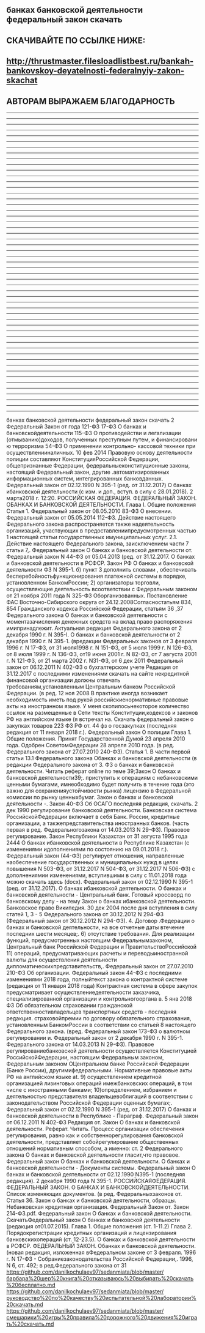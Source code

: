 банках банковской деятельности федеральный закон скачать
--------------------------------------------------
СКАЧИВАЙТЕ ПО ССЫЛКЕ НИЖЕ:
--------------------------------------------------
http://thrustmaster.filesloadlistbest.ru/bankah-bankovskoy-deyatelnosti-federalnyiy-zakon-skachat
--------------------------------------------------
АВТОРАМ ВЫРАЖАЕМ БЛАГОДАРНОСТЬ
--------------------------------------------------
--------------------------------------------------
--------------------------------------------------
--------------------------------------------------
--------------------------------------------------
--------------------------------------------------
--------------------------------------------------
--------------------------------------------------
--------------------------------------------------
--------------------------------------------------
--------------------------------------------------
--------------------------------------------------
--------------------------------------------------
--------------------------------------------------
--------------------------------------------------
--------------------------------------------------
--------------------------------------------------
--------------------------------------------------
--------------------------------------------------
--------------------------------------------------
--------------------------------------------------
--------------------------------------------------
--------------------------------------------------
--------------------------------------------------
--------------------------------------------------
--------------------------------------------------
--------------------------------------------------
--------------------------------------------------
--------------------------------------------------
--------------------------------------------------
--------------------------------------------------
--------------------------------------------------
--------------------------------------------------
--------------------------------------------------
--------------------------------------------------
--------------------------------------------------
--------------------------------------------------
--------------------------------------------------
--------------------------------------------------
--------------------------------------------------
--------------------------------------------------
--------------------------------------------------
--------------------------------------------------
--------------------------------------------------
--------------------------------------------------
--------------------------------------------------
--------------------------------------------------
--------------------------------------------------
--------------------------------------------------
--------------------------------------------------
--------------------------------------------------
--------------------------------------------------
--------------------------------------------------
--------------------------------------------------
банках банковской деятельности федеральный закон скачать 2 Федеральный Закон от года 121-ФЗ 17-ФЗ О банках и банковскойдеятельности 115-ФЗ О противодействи и легализации (отмыванию)доходов, полученных преступным путем, и финансировани ю терроризма 54-ФЗ О применении контрольно- кассовой техники при осуществленииналичных. 10 фев 2014  Правовую основу деятельности полиции составляют КонституцияРоссийской Федерации, общепризнанные  Федерации, федеральныеконституционные законы, настоящий Федеральный закон, другие .автоматизированных информационных систем, интегрированных банковданных. Федеральный закон от 02.12.1990 N 395-1 (ред. от 31.12.2017) О банках ибанковской деятельности (с изм. и доп., вступ. в силу с 28.01.2018). 2 марта2018 г. 12:20. РОССИЙСКАЯ ФЕДЕРАЦИЯ. ФЕДЕРАЛЬНЫЙ ЗАКОН. ОБАНКАХ И БАНКОВСКОЙ ДЕЯТЕЛЬНОСТИ. Глава I. Общие положения Статья 1. Федеральный закон от 08.05.2010 83-ФЗ О внесении. Федеральный закон от 05.05.2014 112-ФЗ. Действие настоящего Федерального закона распространяется также надеятельность организаций, участвующих в предоставлениипредусмотренных частью 1 настоящей статьи государственных имуниципальных услуг. 2.1. Действие настоящего Федерального закона, заисключением части 7 статьи 7,. Федеральный закон О банках и банковской деятельности от. Федеральный закон N 44-ФЗ от 05.04.2013 (ред. от 31.12.2017. О банках и банковской деятельности в РСФСР. Закон РФ О банках и банковской деятельности ФЗ N 395-1. б) пункт 3 дополнить словами , обеспечивать бесперебойностьфункционирования платежной системы в порядке, установленном БанкомРоссии;  2) организаторы торговли, осуществляющие деятельность всоответствии с Федеральным законом от 21 ноября 2011 года N 325-ФЗ Оборганизованных. Постановление ФАС Восточно-Сибирского округа от 24.12.2008Согласностатьям 834, 854 Гражданского кодекса Российской Федерации, статьям 36 ,37 Федерального закона О банках и банковской деятельности  с моментазачисления денежных средств на вклад право распоряжения имипринадлежит. Актуальная редакция Федерального закона от 2 декабря 1990 г. N 395-I. О банках и банковской деятельности от 2 декабря 1990 г. N 395-1. (вредакции Федеральных законов от 3 февраля 1996 г. N 17-ФЗ, от 31 июля1998 г. N 151-ФЗ, от 5 июля 1999 г. N 126-ФЗ, от 8 июля 1999 г. N 136-ФЗ, от19 июня 2001 г. N 82-ФЗ, от 7 августа 2001 г. N 121-ФЗ, от 21 марта 2002 г. N31-ФЗ, от
6 дек 2011  Федеральный закон от 06.12.2011 N 402-ФЗ о бухгалтерском учете Редакция от 31.12.2017  с последними изменениями скачать на сайте некредитной финансовой организации должны отвечать требованиям,установленным Центральным банком Российской Федерации. (в ред. 12 ноя 2008  В практике иногда возникает необходимость иметь под рукой российскиенормативные правовые акты на иностранном языке. У меня скопилосьнекоторое количество ссылок на размещенные в Сети тексты Конституции,кодексов и законов РФ на английском языке (я встречал на. Скачать федеральный закон о закупках товаров 223 ФЗ РФ от. 44 фз о госзакупках (последняя редакция от 11 января 2018 г.). Федеральный закон О полиции Глава 1. Общие положения. Принят Государственной Думой 23 апреля 2010 года. Одобрен СоветомФедерации 28 апреля 2010 года. (в ред. Федерального закона от 27.07.2010 240-ФЗ). Статья 1. В части первой статьи 13.1 Федерального закона Обанках и банковской деятельности (в редакции Федерального закона от 3. ФЗ о банках и банковской деятельности. Читать реферат online по теме 39;Закон О банках и банковской деятельности39;.  приступить к операциям с небанковскими ценными бумагами, имнеобходимо будет получить в течение года (это важно для сохраненияустойчивости рынка) лицензию в Федеральной комиссии по рынку ценныхбумаг. Закон о банках и банковской деятельности -. Закон 40-ФЗ Об ОСАГО последняя редакция, скачать. 2 дек 1990  регулирование банковской деятельности. Банковская система РоссийскойФедерации включает в себя Банк. России, кредитные организации, а такжепредставительства иностранных банков. (часть первая в ред. Федеральногозакона от 14.03.2013 N 29-ФЗ). Правовое регулирование. Закон Республики Казахстан от 31 августа 1995 года  2444 О банках ибанковской деятельности в Республике Казахстан (с изменениями идополнениями по состоянию на 09.01.2018 г.). Федеральный закон (44-ФЗ) регулирует отношения, направленные наобеспечение государственных и муниципальных нужд в целях повышения N 503-ФЗ, от 31.12.2017 N 504-ФЗ, от 31.12.2017 N 506-ФЗ) с дополнениямии изменениями, вступившими в силу с 11.01.2018 года можно скачать здесь (docx). Федеральный закон от 02.12.1990 N 395-1 (ред. от 31.12.2017). О банках ибанковской деятельности.
О банках и банковской деятельности - Центральный банк. Готовый кроссворд по банковскому делу - на тему Закон о банках ибанковской деятельности. Банковское право  Википедия. 30 дек 2004  после дня вступления в силу статей 1, 3 - 5 Федерального закона от 30.12.2012 N 294-ФЗ (Федеральный закон от 30.12.2012 N 294-ФЗ). 4. Договор .Федерации о банках и банковской деятельности, на все отчетные даты втечение последних шести месяцев;. 6) отсутствие требования. Для реализации функций, предусмотренных настоящим Федеральнымзаконом, Центральный банк Российской Федерации и ПравительствоРоссийской  11) операций, предусматривающих расчеты и переводыиностранной валюты для осуществления деятельности дипломатическихпредставительств,. Федеральный закон от 27.07.2010  210-ФЗ Об организации. Федеральный закон 44-ФЗ с последними изменениями 2018 года, полныйтекст закона о контрактной системе (редакция от 11 января 2018 года) Контрактная система в сфере закупок предусматривает осуществлениедеятельности заказчика, специализированной организации и контрольногооргана в. 5 янв 2018  ФЗ Об обязательном страховании гражданской ответственностивладельцев транспортных средств - последняя редакция.  страховойпремии по договору обязательного страхования, установленным БанкомРоссии в соответствии со статьей 8 настоящего Федерального закона. (вред. Федеральный закон 173-ФЗ о валютном регулировании и. Федеральный закон от 2 декабря 1990 г. N 395-1. Федерального закона от 14.03.2013 N 29-ФЗ). Правовое регулированиебанковской деятельности осуществляется Конституцией РоссийскойФедерации, настоящим Федеральным законом, Федеральным законом ОЦентральном банке Российской Федерации (Банке России), другимифедеральными. Нормативные правовые акты РФ на английском языке at. 9) осуществлением кредитной организацией лизинговых операций имежбанковских операций, в том числе с иностранными банками; 10)определением, избранием и деятельностью представителя владельцевоблигаций в соответствии с законодательством Российской Федерации оценных бумагах;. Федеральный закон от 02.12.1990 N 395-1 (ред. от 31.12.2017)
О банках и банковской деятельности в Республике  - Параграф. Федеральный закон от 06.12.2011 N 402-ФЗ  Редакция от. Закон О банках и банковской деятельности. Реферат. Читать. Процесс организации обеспечения регулирования, равно как и собственнорегулирования банковской деятельности, представляет собойрегулирование общественных отношений нормативным способом, а именно: ст. 2 Федерального закона О банках и банковской деятельности гласит,что правовое. Федеральный закон О банках и банковской деятельности. О банках и банковской деятельности - Документы системы. Федеральный закон О банках и банковской деятельности от 02.12.1990 N395-1 (последняя редакция). 2 декабря 1990 года N 395-1. РОССИЙСКАЯФЕДЕРАЦИЯ. ФЕДЕРАЛЬНЫЙ ЗАКОН. О БАНКАХ И БАНКОВСКОЙДЕЯТЕЛЬНОСТИ. Список изменяющих документов. (в ред. Федеральныхзаконов от. Статья 36. Закон о банках и банковской деятельности, образцы. Небанковская кредитная организация. Федеральный Закон от. Закон 214-ФЗ.pdf. Федеральный закон О банках и банковской деятельности. СкачатьФедеральный закон О банках и банковской деятельности (редакция от01.07.2015). Глава 1. Общие положения (ст. 1-11.2) Глава 2. Порядокрегистрации кредитных организаций и лицензирования банковскихопераций (ст. 12-23.5). О банках и банковской деятельности в РСФСР. ФЕДЕРАЛЬНЫЙ ЗАКОН. Обанках и банковской деятельности. (новая редакция, изложенная вФедеральном законе от 3 февраля. 1996 г. N 17-ФЗ - Собраниезаконодательства Российской Федерации,. 1996, N 6, ст. 492; в ред.Федерального закона от 31
https://github.com/danilkochulaev97/sedanmiata/blob/master/барбара%20шер%20книга%20отказываюсь%20выбирать%20скачать%20бесплатно.md
https://github.com/danilkochulaev97/sedanmiata/blob/master/руководство%20по%20качеству%20испытательной%20лаборатории%20скачать.md
https://github.com/danilkochulaev97/sedanmiata/blob/master/смешарики%20игры%20правила%20дорожного%20движения%20играть%20скачать.md